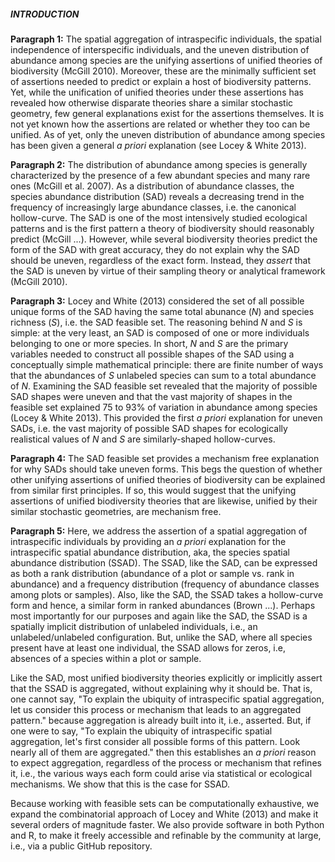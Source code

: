 ##### INTRODUCTION

**Paragraph 1:** The spatial aggregation of intraspecific individuals, the spatial independence of interspecific individuals, and the uneven distribution of abundance among species are the unifying assertions of unified theories of biodiversity (McGill 2010). 
Moreover, these are the minimally sufficient set of assertions needed to predict or explain a host of biodiversity patterns. 
Yet, while the unification of unified theories under these assertions has revealed how otherwise disparate theories share a similar stochastic geometry, few general explanations exist for the assertions themselves. 
It is not yet known how the assertions are related or whether they too can be unified. 
As of yet, only the uneven distribution of abundance among species has been given a general *a priori* explanation (see Locey & White 2013).

**Paragraph 2:** The distribution of abundance among species is generally characterized by the presence of a few abundant species and many rare ones (McGill et al. 2007).
As a distribution of abundance classes, the species abundance distribution (SAD) reveals a decreasing trend in the frequency of increasingly large abundance classes, i.e. the canonical hollow-curve.
The SAD is one of the most intensively studied ecological patterns and is the first pattern a theory of biodiversity should reasonably predict (McGill ...). 
However, while several biodiversity theories predict the form of the SAD with great accuracy, they do not explain why the SAD should be uneven, regardless of the exact form. 
Instead, they *assert* that the SAD is uneven by virtue of their sampling theory or analytical framework (McGill 2010).

**Paragraph 3:** Locey and White (2013) considered the set of all possible unique forms of the SAD having the same total abunance (*N*) and species richness (*S*), i.e. the SAD feasible set. 
The reasoning behind *N* and *S* is simple: at the very least, an SAD is composed of one or more individuals belonging to one or more species.
In short, *N* and *S* are the primary variables needed to construct all possible shapes of the SAD using a conceptually simple mathematical principle: there are finite number of ways that the abundances of *S* unlabeled species can sum to a total abundance of *N*.
Examining the SAD feasible set revealed that the majority of possible SAD shapes were uneven and that the vast majority of shapes in the feasible set explained 75 to 93% of variation in abundance among species (Locey & White 2013).
This provided the first *a priori* explanation for uneven SADs, i.e. the vast majority of possible SAD shapes for ecologically realistical values of *N* and *S* are similarly-shaped hollow-curves.

**Paragraph 4:** The SAD feasible set provides a mechanism free explanation for why SADs should take uneven forms.
This begs the question of whether other unifying assertions of unified theories of biodiversity can be explained from similar first principles.
If so, this would suggest that the unifying assertions of unified biodiversity theories that are likewise, unified by their similar stochastic geometries, are mechanism free.

**Paragraph 5:**
Here, we address the assertion of a spatial aggregation of intraspecific individuals by providing an *a priori* explanation for the intraspecific spatial abundance distribution, aka, the species spatial abundance distribution (SSAD). The SSAD, like the SAD, can be expressed as both a rank distribution (abundance of a plot or sample vs. rank in abundance) and a frequency distribution (frequency of abundance classes among plots or samples). Also, like the SAD, the SSAD takes a hollow-curve form and hence, a similar form in ranked abundances (Brown ...). Perhaps most importantly for our purposes and again like the SAD, the SSAD is a spatially implicit distribution of unlabeled individuals, i.e., an unlabeled/unlabeled configuration. But, unlike the SAD, where all species present have at least one individual, the SSAD allows for zeros, i.e, absences of a species within a plot or sample.

Like the SAD, most unified biodiversity theories explicitly or implicitly assert that the SSAD is aggregated, without explaining why it should be. That is, one cannot say, "To explain the ubiquity of intraspecific spatial aggregation, let us consider this process or mechanism that leads to an aggregated pattern." because aggregation is already built into it, i.e., asserted. But, if one were to say, "To explain the ubiquity of intraspecific spatial aggregation, let's first consider all possible forms of this pattern. Look nearly all of them are aggregated." then this establishes an *a priori* reason to expect aggregation, regardless of the process or mechanism that refines it, i.e., the various ways each form could arise via statistical or ecological mechanisms. We show that this is the case for SSAD.

Because working with feasible sets can be computationally exhaustive, we expand the combinatorial approach of Locey and White (2013) and make it several orders of magnitude faster. We also provide software in both Python and R, to make it freely accessible and refinable by the community at large, i.e., via a public GitHub repository.